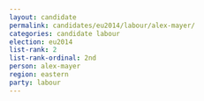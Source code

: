 ```yaml
---
layout: candidate
permalink: candidates/eu2014/labour/alex-mayer/
categories: candidate labour
election: eu2014
list-rank: 2
list-rank-ordinal: 2nd
person: alex-mayer
region: eastern
party: labour
---
```

